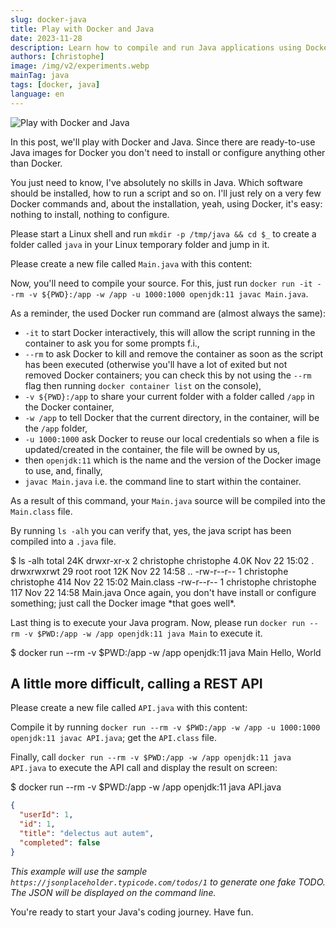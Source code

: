 ```yaml
---
slug: docker-java
title: Play with Docker and Java
date: 2023-11-28
description: Learn how to compile and run Java applications using Docker. Set up a Java development environment quickly without local installation, perfect for developers new to Java and Docker.
authors: [christophe]
image: /img/v2/experiments.webp
mainTag: java
tags: [docker, java]
language: en
---
```

![Play with Docker and Java](/img/v2/experiments.webp)

In this post, we'll play with Docker and Java. Since there are ready-to-use Java images for Docker you don't need to install or configure anything other than Docker.

<AlertBox variant="note" title="I don't know Java at all">
You just need to know, I've absolutely no skills in Java. Which software should be installed, how to run a script and so on. I'll just rely on a very few Docker commands and, about the installation, yeah, using Docker, it's easy: nothing to install, nothing to configure.

</AlertBox>

<!-- truncate -->

Please start a Linux shell and run `mkdir -p /tmp/java && cd $_` to create a folder called `java` in your Linux temporary folder and jump in it.

Please create a new file called `Main.java` with this content:

<Snippet filename="Main.java" source="./files/Main.java" />

Now, you'll need to compile your source. For this, just run `docker run -it --rm -v ${PWD}:/app -w /app -u 1000:1000 openjdk:11 javac Main.java`.

<AlertBox variant="info" title="Docker CLI reminder">
As a reminder, the used Docker run command are (almost always the same):

* `-it` to start Docker interactively, this will allow the script running in the container to ask you for some prompts f.i.,
* `--rm` to ask Docker to kill and remove the container as soon as the script has been executed (otherwise you'll have a lot of exited but not removed Docker containers; you can check this by not using the `--rm` flag then running `docker container list` on the console),
* `-v ${PWD}:/app` to share your current folder with a folder called `/app` in the Docker container,
* `-w /app` to tell Docker that the current directory, in the container, will be the `/app` folder,
* `-u 1000:1000` ask Docker to reuse our local credentials so when a file is updated/created in the container, the file will be owned by us,
* then `openjdk:11` which is the name and the version of the Docker image to use, and, finally,
* `javac Main.java` i.e. the command line to start within the container.

</AlertBox>

As a result of this command, your `Main.java` source will be compiled into the `Main.class` file.

By running `ls -alh` you can verify that, yes, the java script has been compiled into a `.java` file.

<Terminal>
$ ls -alh
total 24K
drwxr-xr-x  2 christophe christophe 4.0K Nov 22 15:02 .
drwxrwxrwt 29 root       root        12K Nov 22 14:58 ..
-rw-r--r--  1 christophe christophe  414 Nov 22 15:02 Main.class
-rw-r--r--  1 christophe christophe  117 Nov 22 14:58 Main.java
</Terminal>

<AlertBox variant="info" title="And without to have to install something">
Once again, you don't have install or configure something; just call the Docker image *that goes well*.

</AlertBox>

Last thing is to execute your Java program. Now, please run `docker run --rm -v $PWD:/app -w /app openjdk:11 java Main` to execute it.

<Terminal>
$ docker run --rm -v $PWD:/app -w /app openjdk:11 java Main
Hello, World
</Terminal>

## A little more difficult, calling a REST API

Please create a new file called `API.java` with this content:

<Snippet filename="API.java" source="./files/API.java" />

Compile it by running `docker run --rm -v $PWD:/app -w /app -u 1000:1000 openjdk:11 javac API.java`; get the `API.class` file.

Finally, call `docker run --rm -v $PWD:/app -w /app openjdk:11 java API.java` to execute the API call and display the result on screen:

<Terminal>
$ docker run --rm -v $PWD:/app -w /app openjdk:11 java API.java
</Terminal>

```json
{
  "userId": 1,
  "id": 1,
  "title": "delectus aut autem",
  "completed": false
}
```

*This example will use the sample `https://jsonplaceholder.typicode.com/todos/1` to generate one fake TODO. The JSON will be displayed on the command line.*

You're ready to start your Java's coding journey. Have fun.